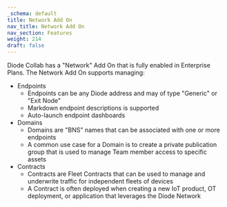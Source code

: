 ```yaml
---
_schema: default
title: Network Add On
nav_title: Network Add On
nav_section: Features
weight: 214
draft: false
---
```

Diode Collab has a "Network" Add On that is fully enabled in Enterprise Plans.  The Network Add On supports managing:

* Endpoints
  * Endpoints can be any Diode address and may of type "Generic" or "Exit Node"
  * Markdown endpoint descriptions is supported
  * Auto-launch endpoint dashboards
* Domains
  * Domains are "BNS" names that can be associated with one or more endpoints
  * A common use case for a Domain is to create a private publication group that is used to manage Team member access to specific assets
* Contracts
  * Contracts are Fleet Contracts that can be used to manage and underwrite traffic for independent fleets of devices
  * A Contract is often deployed when creating a new IoT product, OT deployment, or application that leverages the Diode Network